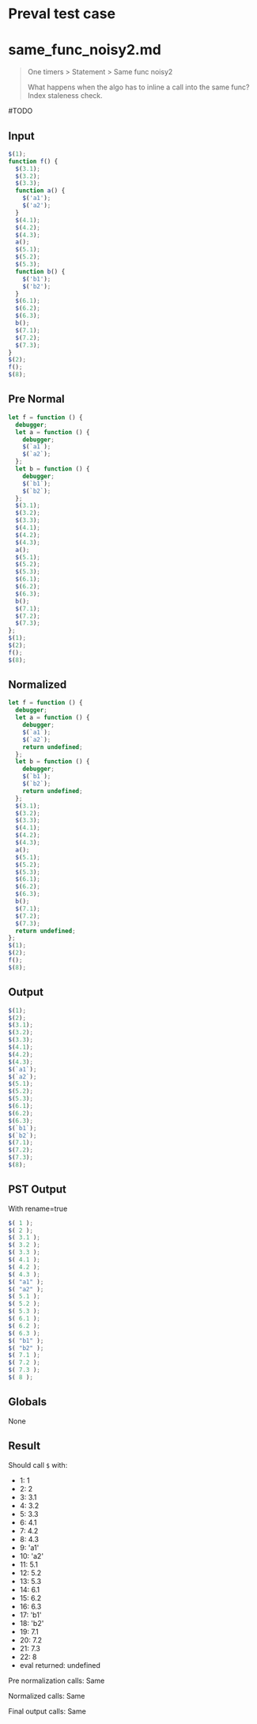 # Preval test case

# same_func_noisy2.md

> One timers > Statement > Same func noisy2
>
> What happens when the algo has to inline a call into the same func? Index staleness check.

#TODO

## Input

`````js filename=intro
$(1);
function f() {
  $(3.1);
  $(3.2);
  $(3.3);
  function a() { 
    $('a1');
    $('a2');
  }
  $(4.1);
  $(4.2);
  $(4.3);
  a();
  $(5.1);
  $(5.2);
  $(5.3);
  function b() {
    $('b1');
    $('b2');
  }
  $(6.1);
  $(6.2);
  $(6.3);
  b();
  $(7.1);
  $(7.2);
  $(7.3);
}
$(2);
f();
$(8);
`````

## Pre Normal

`````js filename=intro
let f = function () {
  debugger;
  let a = function () {
    debugger;
    $(`a1`);
    $(`a2`);
  };
  let b = function () {
    debugger;
    $(`b1`);
    $(`b2`);
  };
  $(3.1);
  $(3.2);
  $(3.3);
  $(4.1);
  $(4.2);
  $(4.3);
  a();
  $(5.1);
  $(5.2);
  $(5.3);
  $(6.1);
  $(6.2);
  $(6.3);
  b();
  $(7.1);
  $(7.2);
  $(7.3);
};
$(1);
$(2);
f();
$(8);
`````

## Normalized

`````js filename=intro
let f = function () {
  debugger;
  let a = function () {
    debugger;
    $(`a1`);
    $(`a2`);
    return undefined;
  };
  let b = function () {
    debugger;
    $(`b1`);
    $(`b2`);
    return undefined;
  };
  $(3.1);
  $(3.2);
  $(3.3);
  $(4.1);
  $(4.2);
  $(4.3);
  a();
  $(5.1);
  $(5.2);
  $(5.3);
  $(6.1);
  $(6.2);
  $(6.3);
  b();
  $(7.1);
  $(7.2);
  $(7.3);
  return undefined;
};
$(1);
$(2);
f();
$(8);
`````

## Output

`````js filename=intro
$(1);
$(2);
$(3.1);
$(3.2);
$(3.3);
$(4.1);
$(4.2);
$(4.3);
$(`a1`);
$(`a2`);
$(5.1);
$(5.2);
$(5.3);
$(6.1);
$(6.2);
$(6.3);
$(`b1`);
$(`b2`);
$(7.1);
$(7.2);
$(7.3);
$(8);
`````

## PST Output

With rename=true

`````js filename=intro
$( 1 );
$( 2 );
$( 3.1 );
$( 3.2 );
$( 3.3 );
$( 4.1 );
$( 4.2 );
$( 4.3 );
$( "a1" );
$( "a2" );
$( 5.1 );
$( 5.2 );
$( 5.3 );
$( 6.1 );
$( 6.2 );
$( 6.3 );
$( "b1" );
$( "b2" );
$( 7.1 );
$( 7.2 );
$( 7.3 );
$( 8 );
`````

## Globals

None

## Result

Should call `$` with:
 - 1: 1
 - 2: 2
 - 3: 3.1
 - 4: 3.2
 - 5: 3.3
 - 6: 4.1
 - 7: 4.2
 - 8: 4.3
 - 9: 'a1'
 - 10: 'a2'
 - 11: 5.1
 - 12: 5.2
 - 13: 5.3
 - 14: 6.1
 - 15: 6.2
 - 16: 6.3
 - 17: 'b1'
 - 18: 'b2'
 - 19: 7.1
 - 20: 7.2
 - 21: 7.3
 - 22: 8
 - eval returned: undefined

Pre normalization calls: Same

Normalized calls: Same

Final output calls: Same
